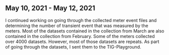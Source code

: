 ## May 10, 2021 - May 12, 2021
I continued working on going through the collected meter event files and determining the number of transient event that was measured by the meters. Most of the datasets contained in the collection from March are also contained in the collection from February. Some of the meters collected over 4000 datasets. However, most of those datasets are repeats. As part of going through the datasets, I sent them to the TIG-Playground.
